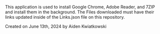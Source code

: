 This application is used to install Google Chrome, Adobe Reader, and 7ZIP and install them in the background. The Files downloaded must have their links updated inside of the Links.json file on this repository.



Created on June 13th, 2024 by Aiden Kwiatkowski

